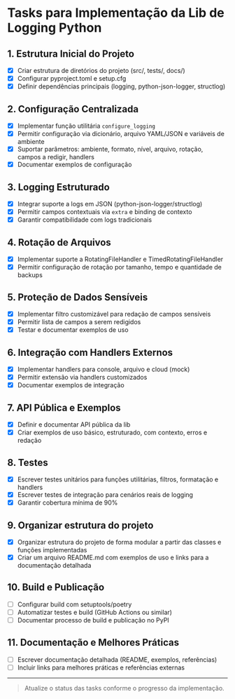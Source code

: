 # Tasks para Implementação da Lib de Logging Python

## 1. Estrutura Inicial do Projeto
- [x] Criar estrutura de diretórios do projeto (src/, tests/, docs/)
- [x] Configurar pyproject.toml e setup.cfg
- [x] Definir dependências principais (logging, python-json-logger, structlog)

## 2. Configuração Centralizada
- [x] Implementar função utilitária `configure_logging`
- [x] Permitir configuração via dicionário, arquivo YAML/JSON e variáveis de ambiente
- [x] Suportar parâmetros: ambiente, formato, nível, arquivo, rotação, campos a redigir, handlers
- [x] Documentar exemplos de configuração

## 3. Logging Estruturado
- [x] Integrar suporte a logs em JSON (python-json-logger/structlog)
- [x] Permitir campos contextuais via `extra` e binding de contexto
- [x] Garantir compatibilidade com logs tradicionais

## 4. Rotação de Arquivos
- [x] Implementar suporte a RotatingFileHandler e TimedRotatingFileHandler
- [x] Permitir configuração de rotação por tamanho, tempo e quantidade de backups

## 5. Proteção de Dados Sensíveis
- [x] Implementar filtro customizável para redação de campos sensíveis
- [x] Permitir lista de campos a serem redigidos
- [x] Testar e documentar exemplos de uso

## 6. Integração com Handlers Externos
- [x] Implementar handlers para console, arquivo e cloud (mock)
- [x] Permitir extensão via handlers customizados
- [x] Documentar exemplos de integração

## 7. API Pública e Exemplos
- [x] Definir e documentar API pública da lib
- [x] Criar exemplos de uso básico, estruturado, com contexto, erros e redação

## 8. Testes
- [x] Escrever testes unitários para funções utilitárias, filtros, formatação e handlers
- [x] Escrever testes de integração para cenários reais de logging
- [x] Garantir cobertura mínima de 90%

## 9. Organizar estrutura do projeto
- [x] Organizar estrutura do projeto de forma modular a partir das classes e funções implementadas
- [x] Criar um arquivo README.md com exemplos de uso e links para a documentação detalhada

## 10. Build e Publicação
- [ ] Configurar build com setuptools/poetry
- [ ] Automatizar testes e build (GitHub Actions ou similar)
- [ ] Documentar processo de build e publicação no PyPI

## 11. Documentação e Melhores Práticas
- [ ] Escrever documentação detalhada (README, exemplos, referências)
- [ ] Incluir links para melhores práticas e referências externas

---

> Atualize o status das tasks conforme o progresso da implementação.
